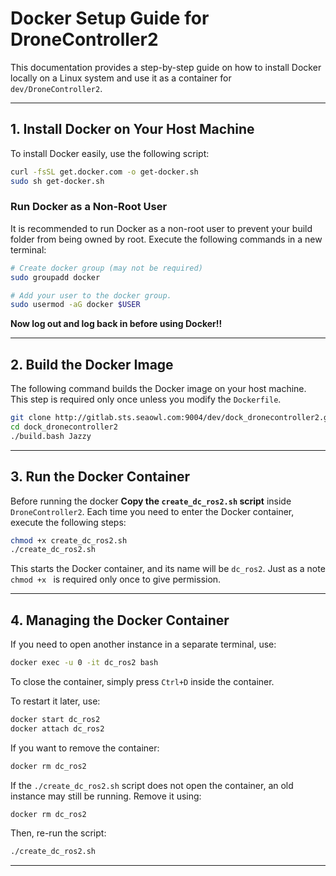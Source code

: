 # **Docker Setup Guide for DroneController2**

This documentation provides a step-by-step guide on how to install Docker locally on a Linux system and use it as a container for `dev/DroneController2`.

---

## **1. Install Docker on Your Host Machine**

To install Docker easily, use the following script:

```bash
curl -fsSL get.docker.com -o get-docker.sh
sudo sh get-docker.sh
```

### **Run Docker as a Non-Root User**
It is recommended to run Docker as a non-root user to prevent your build folder from being owned by root. Execute the following commands in a new terminal:

```bash
# Create docker group (may not be required)
sudo groupadd docker

# Add your user to the docker group.
sudo usermod -aG docker $USER
```

**Now log out and log back in before using Docker!!**

---

## **2. Build the Docker Image**

The following command builds the Docker image on your host machine. This step is required only once unless you modify the `Dockerfile`.

```bash
git clone http://gitlab.sts.seaowl.com:9004/dev/dock_dronecontroller2.git
cd dock_dronecontroller2
./build.bash Jazzy
```

---

## **3. Run the Docker Container**

Before running the docker **Copy the `create_dc_ros2.sh` script** inside `DroneController2`.
Each time you need to enter the Docker container, execute the following steps:

```bash
chmod +x create_dc_ros2.sh
./create_dc_ros2.sh
```

This starts the Docker container, and its name will be `dc_ros2`.
Just as a note `chmod +x ` is required only once to give permission.

---

## **4. Managing the Docker Container**

If you need to open another instance in a separate terminal, use:

```bash
docker exec -u 0 -it dc_ros2 bash
```

To close the container, simply press `Ctrl+D` inside the container.

To restart it later, use:

```bash
docker start dc_ros2
docker attach dc_ros2
```

If you want to remove the container:

```bash
docker rm dc_ros2
```

If the `./create_dc_ros2.sh` script does not open the container, an old instance may still be running. Remove it using:

```bash
docker rm dc_ros2
```

Then, re-run the script:

```bash
./create_dc_ros2.sh
```

---


